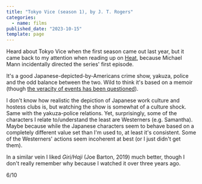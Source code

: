 ```yaml
---
title: "Tokyo Vice (season 1), by J. T. Rogers"
categories:
  - name: films
published_date: "2023-10-15"
template: page
---
```


Heard about Tokyo Vice when the first season came out last year, but it came back to my attention when reading up on [Heat](/notes/heat-by-michael-mann/), because Michael Mann incidentally directed the series' first episode.

It's a good Japanese-depicted-by-Americans crime show, yakuza, police and the odd balance between the two. Wild to think it's based on a memoir (though [the veracity of events has been questioned](https://www.hollywoodreporter.com/movies/movie-features/tokyo-vice-problematic-source-material-1235135828/)).

I don't know how realistic the depiction of Japanese work culture and hostess clubs is, but watching the show is somewhat of a culture shock. Same with the yakuza-police relations. Yet, surprisingly, some of the characters I relate to/understand the least are Westerners (e.g. Samantha). Maybe because while the Japanese characters seem to behave based on a completely different value set than I'm used to, at least it's consistent. Some of the Westerners' actions seem incoherent at best (or I just didn't get them).

In a similar vein I liked _Giri/Haji_ (Joe Barton, 2019) much better, though I don't really remember why because I watched it over three years ago.

6/10
